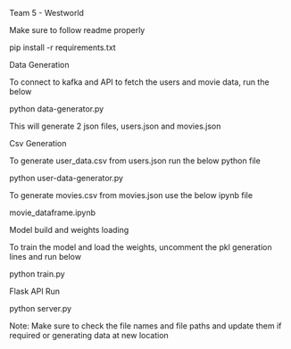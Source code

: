 Team 5 - Westworld

Make sure to follow readme properly

pip install -r requirements.txt

Data Generation

To connect to kafka and API to fetch the users and movie data, run the below

python data-generator.py

This will generate 2 json files, users.json and movies.json

Csv Generation

To generate user_data.csv from users.json run the below python file

python user-data-generator.py

To generate movies.csv from movies.json use the below ipynb file

movie_dataframe.ipynb

Model build and weights loading

To train the model and load the weights, uncomment the pkl generation lines and run below

python train.py

Flask API Run

python server.py

Note: Make sure to check the file names and file paths and update them if required or generating data at new location


